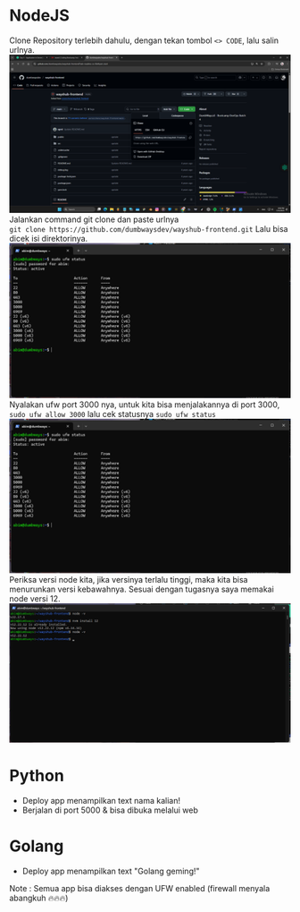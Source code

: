 # NodeJS  
Clone Repository terlebih dahulu, dengan tekan tombol `<> CODE`, lalu salin urlnya.  
![Repo](scr/Foto-1-0.png)
Jalankan command git clone dan paste urlnya  
`git clone https://github.com/dumbwaysdev/wayshub-frontend.git`
Lalu bisa dicek isi direktorinya.  
![Repo](scr/Foto-1-2.png)  
Nyalakan ufw port 3000 nya, untuk kita bisa menjalakannya di port 3000,
`sudo ufw allow 3000` lalu cek statusnya `sudo ufw status`  
![Repo](scr/Foto-1-2.png)  
Periksa versi node kita, jika versinya terlalu tinggi, maka kita bisa menurunkan versi kebawahnya.
Sesuai dengan tugasnya saya memakai node versi 12.
![Repo](scr/Foto-1-3.png)




# Python  
- Deploy app menampilkan text nama kalian!  
- Berjalan di port 5000 & bisa dibuka melalui web
  
# Golang
- Deploy app menampilkan text "Golang geming!"  

Note : Semua app bisa diakses dengan UFW enabled (firewall menyala abangkuh 🔥🔥🔥)

